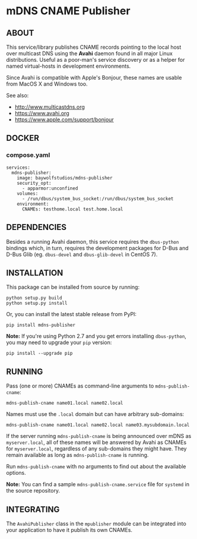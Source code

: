 mDNS CNAME Publisher
====================

ABOUT
-----

This service/library publishes CNAME records pointing to the local host
over multicast DNS using the **Avahi** daemon found in all major Linux
distributions. Useful as a poor-man\'s service discovery or as a helper
for named virtual-hosts in development environments.

Since Avahi is compatible with Apple\'s Bonjour, these names are usable
from MacOS X and Windows too.

See also:

* http://www.multicastdns.org
* https://www.avahi.org
* https://www.apple.com/support/bonjour

DOCKER
------

### compose.yaml

    services:
      mdns-publisher:
        image: baywolfstudios/mdns-publisher
        security_opt:
          - apparmor:unconfined
        volumes:
          - /run/dbus/system_bus_socket:/run/dbus/system_bus_socket
        environment:
          CNAMEs: testhome.local test.home.local

DEPENDENCIES
------------

Besides a running Avahi daemon, this service requires the `dbus-python`
bindings which, in turn, requires the development packages for D-Bus and
D-Bus Glib (eg. `dbus-devel` and `dbus-glib-devel` in CentOS 7).

INSTALLATION
------------

This package can be installed from source by running:

    python setup.py build
    python setup.py install

Or, you can install the latest stable release from PyPI:

    pip install mdns-publisher

**Note:** If you\'re using Python 2.7 and you get errors installing
`dbus-python`, you may need to upgrade your `pip` version:

    pip install --upgrade pip

RUNNING
-------

Pass (one or more) CNAMEs as command-line arguments to
`mdns-publish-cname`:

    mdns-publish-cname name01.local name02.local

Names must use the `.local` domain but can have arbitrary sub-domains:

    mdns-publish-cname name01.local name02.local name03.mysubdomain.local

If the server running `mdns-publish-cname` is being announced over mDNS
as `myserver.local`, all of these names will be answered by Avahi as
CNAMEs for `myserver.local`, regardless of any sub-domains they might
have. They remain available as long as `mdns-publish-cname` is running.

Run `mdns-publish-cname` with no arguments to find out about the
available options.

**Note:** You can find a sample `mdns-publish-cname.service` file for
`systemd` in the source repository.

INTEGRATING
-----------

The `AvahiPublisher` class in the `mpublisher` module can be integrated
into your application to have it publish its own CNAMEs.
